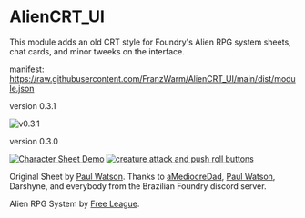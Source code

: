 # AlienCRT_UI

This module adds an old CRT style for Foundry's Alien RPG system sheets, chat cards, and minor tweeks on the interface.

manifest: https://raw.githubusercontent.com/FranzWarm/AlienCRT_UI/main/dist/module.json



version 0.3.1

![v0.3.1](https://user-images.githubusercontent.com/80177177/111000505-eb237280-8360-11eb-9b30-aea0fbf73db7.png)



version 0.3.0

[![Character Sheet Demo](https://user-images.githubusercontent.com/80177177/111000457-db0b9300-8360-11eb-971f-197d15276c80.jpg)](https://www.youtube.com/watch?v=PRKb6gNFzmY) [![creature attack and push roll buttons](https://user-images.githubusercontent.com/80177177/111000762-67b65100-8361-11eb-9679-fb90dd1598a7.jpg)](https://www.youtube.com/watch?v=RrLbk72iUk0)



Original Sheet by [Paul Watson](https://github.com/pwatson100/).
Thanks to [aMediocreDad](https://github.com/aMediocreDad), [Paul Watson](https://github.com/pwatson100/), Darshyne, and everybody from the Brazilian Foundry discord server.

Alien RPG System by [Free League](https://frialigan.se/en/games/alien/).





